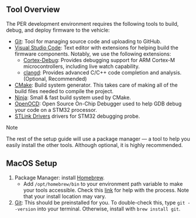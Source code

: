## Tool Overview
The PER development environment requires the following tools to build, debug, and deploy firmware to the vehicle:
- [Git](https://git-scm.com/downloads): Tool for managing source code and uploading to GitHub.
- [Visual Studio Code](https://code.visualstudio.com/): Text editor with extensions for helping build the firmware components. Notably, we use the following extensions:
	- [Cortex-Debug](https://marketplace.visualstudio.com/items?itemName=marus25.cortex-debug): Provides debugging support for ARM Cortex-M microcontrollers, including live watch capability.
	- [clangd](https://marketplace.visualstudio.com/items?itemName=llvm-vs-code-extensions.vscode-clangd): Provides advanced C/C++ code completion and analysis. (Optional, Recommended)
- [CMake](https://cmake.org/install/): Build system generator. This takes care of making all of the build files needed to compile the project.
- [Ninja](https://ninja-build.org/): Small & fast build system used by CMake.
- [OpenOCD](https://openocd.org/): Open Source On-Chip Debugger used to help GDB debug your code on a STM32 processor.
- [STLink Drivers](https://www.st.com/en/development-tools/stsw-link009.html) drivers for STM32 debugging probe.

> [!NOTE]
> The rest of the setup guide will use a package manager — a tool to help you easily install the other tools. Although optional, it is highly recommended.

## MacOS Setup
1. Package Manager: install [Homebrew](https://brew.sh/).
	- Add `/opt/homebrew/bin` to your environment path variable to make your tools accessible. Check this [link](https://stackoverflow.com/questions/35677031/adding-homebrew-to-path) for help with the process. Note that your install location may vary.
2. [Git](https://git-scm.com/downloads):  This should be preinstalled for you. To double-check this, type `git --version` into your terminal. Otherwise, install with `brew install git`.